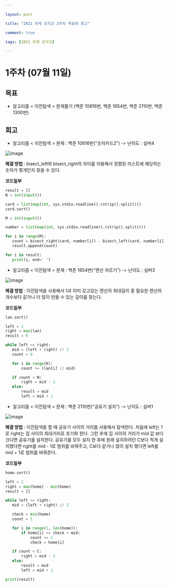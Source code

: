 ```yaml
---

layout: post

title: "2021 하계 모각코 2주차 목표와 회고"

comment: true

tags: [2021 하계 모각코]

---
```




# 1주차 (07월 11일)


## 목표

 * 알고리즘 < 이진탐색 > 문제풀기 (백준 10816번, 백준 1654번, 백준 2110번, 백준 1300번)   


## 회고

 * 알고리즘 < 이진탐색 > 문제 : 백준 10816번("숫자카드2") -> 난이도 : 실버4
 
 ![image](https://user-images.githubusercontent.com/34434155/125184388-33439a80-e258-11eb-8034-f96fb6e6d655.png)  


 **해결 방법** : bisect_left와 bisect_right의 차이를 이용해서 정렬된 리스트에 해당하는 숫자가 몇개인지 찾을 수 있다.  

 **코드일부**
 ```python
result = []
N = int(input())

card = list(map(int, sys.stdin.readline().rstrip().split()))
card.sort()

M = int(input())

number = list(map(int, sys.stdin.readline().rstrip().split()))

for i in range(M):
    count = bisect_right(card, number[i]) - bisect_left(card, number[i])
    result.append(count)

for i in result:
    print(i, end=' ')
 ```

 * 알고리즘 < 이진탐색 > 문제 : 백준 1654번("랜선 자르기") -> 난이도 : 실버3
 
 ![image](https://user-images.githubusercontent.com/34434155/125184843-f11c5800-e25b-11eb-85a0-e3784fe0f4a0.png)  


 **해결 방법** : 이진탐색을 사용해서 1과 이미 갖고있는 랜선의 최대길이 중 필요한 랜선의 개수보다 같거나 더 많이 만들 수 있는 길이를 찾는다.  

 **코드일부**
 ```python
lan.sort()

left = 1
right = max(lan)
result = 0

while left <= right:
    mid = (left + right) // 2
    count = 0

    for i in range(K):
        count += (lan[i] // mid)

    if count < N:
        right = mid - 1
    else:
        result = mid
        left = mid + 1
 ```

* 알고리즘 < 이진탐색 > 문제 : 백준 2110번("공유기 설치") -> 난이도 : 실버1
 
 ![image](https://user-images.githubusercontent.com/34434155/125186025-eca76d80-e262-11eb-8d4a-43f5fe75881c.png)  


 **해결 방법** : 이진탐색을 할 때 공유기 사이의 거리를 사용해서 탐색한다. 처음에 left는 1로 right는 집 사이의 최대거리로 초기화 한다. 그런 후에 집 사이의 거리가 mid 값 보다 크다면 공유기를 설치한다. 공유기를 모두 설치 한 후에 원래 설치하려던 C보다 적게 설치했다면 right를 mid - 1로 범위를 바꿔주고, C보다 같거나 많이 설치 했다면 left를 mid + 1로 범위를 바꿔준다.  

 **코드일부**
 ```python
home.sort()

left = 1
right = max(home) - min(home)
result = []

while left <= right:
    mid = (left + right) // 2

    check = min(home)
    count = 1

    for i in range(1, len(home)):
        if home[i] >= check + mid:
            count += 1
            check = home[i]

    if count < C:
        right = mid - 1
    else:
        result = mid
        left = mid + 1

print(result)
 ```